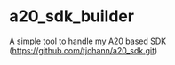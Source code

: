 a20_sdk_builder
===============

A simple tool to handle my A20 based SDK (https://github.com/tjohann/a20_sdk.git)
